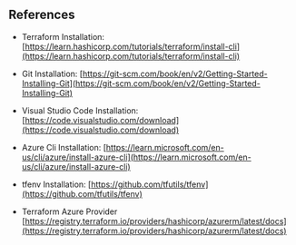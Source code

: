## References
- Terraform Installation: 
    [https://learn.hashicorp.com/tutorials/terraform/install-cli](https://learn.hashicorp.com/tutorials/terraform/install-cli)
- Git Installation: 
    [https://git-scm.com/book/en/v2/Getting-Started-Installing-Git](https://git-scm.com/book/en/v2/Getting-Started-Installing-Git)
- Visual Studio Code Installation:
    [https://code.visualstudio.com/download](https://code.visualstudio.com/download)
- Azure Cli Installation: 
    [https://learn.microsoft.com/en-us/cli/azure/install-azure-cli](https://learn.microsoft.com/en-us/cli/azure/install-azure-cli)
- tfenv Installation:
    [https://github.com/tfutils/tfenv](https://github.com/tfutils/tfenv)


- Terraform Azure Provider
    [https://registry.terraform.io/providers/hashicorp/azurerm/latest/docs](https://registry.terraform.io/providers/hashicorp/azurerm/latest/docs)